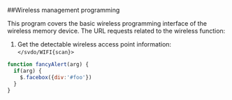 ##Wireless management programming

This program covers the basic wireless programming interface of the wireless memory device.
The URL requests related to the wireless function:

1. Get the detectable wireless access point information: 
`</svdo/WIFI{scan}>`













```javascript
function fancyAlert(arg) {
  if(arg) {
    $.facebox({div:'#foo'})
  }
}
```

